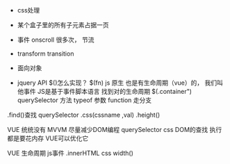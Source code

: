 - css处理
- 某个盒子里的所有子元素占据一页
- 事件 onscroll 很多次，  节流
- transform transition
- 面向对象
 
- jquery API   $()怎么实现？
$(fn) js 原生 也是有生命周期（vue）的， 我们叫他事件  JS是基于事件脚本语言 找到对的生命周期
$(.container")  querySelector 方法
typeof 参数 function 走分支  

.find()查找 querySelector
.css(cssname ,val) .height()

VUE 统统没有
MVVM 尽量减少DOM编程 querySelector 
css DOM的查找 执行 都是要花内存 VUE可以优化它

VUE  生命周期  js事件
.innerHTML css width()
<template>
<div :width='width'>
{{conten}}
</div>
<template>
可以减少DOM操作
